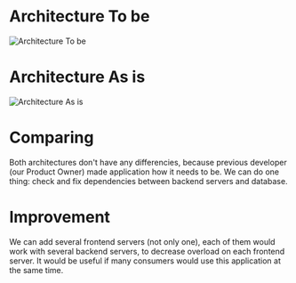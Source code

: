 # Architecture To be  

![Architecture To be](https://github.com/L1ttl3S1st3r/wannait/blob/master/Documents/Design/ComponentsAndDeployment/components.jpg)

# Architecture As is  

![Architecture As is](https://github.com/L1ttl3S1st3r/wannait/blob/master/Documents/Design/ComponentsAndDeployment/components.jpg)

# Comparing

Both architectures don't have any differencies, because previous developer (our Product Owner) made application how it needs to be. We can do one thing: check and fix dependencies between backend servers and database.

# Improvement

We can add several frontend servers (not only one), each of them would work with several backend servers, to decrease overload on each frontend server. It would be useful if many consumers would use this application at the same time.
